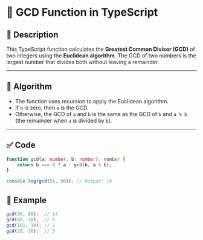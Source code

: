 # 📌 GCD Function in TypeScript

## 🧮 Description
This TypeScript function calculates the **Greatest Common Divisor (GCD)** of two integers using the **Euclidean algorithm**. The GCD of two numbers is the largest number that divides both without leaving a remainder.

---

## 📐 Algorithm

- The function uses recursion to apply the Euclidean algorithm.
- If `b` is zero, then `a` is the GCD.
- Otherwise, the GCD of `a` and `b` is the same as the GCD of `b` and `a % b` (the remainder when `a` is divided by `b`).

---

## ✅ Code

```typescript
function gcd(a: number, b: number): number {
    return b === 0 ? a : gcd(b, a % b);
}

console.log(gcd(56, 98)); // Output: 14
```
## 🧪 Example
```typescript
gcd(56, 98);  // 14
gcd(48, 18);  // 6
gcd(101, 10); // 1
gcd(25, 30);  // 5
```
